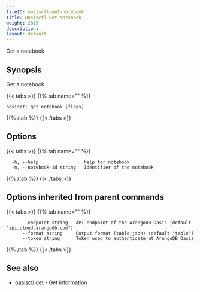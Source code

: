 ```yaml
---
fileID: oasisctl-get-notebook
title: Oasisctl Get Notebook
weight: 2815
description: 
layout: default
---
```

Get a notebook

## Synopsis

Get a notebook

{{< tabs >}}
{{% tab name="" %}}
```
oasisctl get notebook [flags]
```
{{% /tab %}}
{{< /tabs >}}

## Options

{{< tabs >}}
{{% tab name="" %}}
```
  -h, --help                 help for notebook
  -n, --notebook-id string   Identifier of the notebook
```
{{% /tab %}}
{{< /tabs >}}

## Options inherited from parent commands

{{< tabs >}}
{{% tab name="" %}}
```
      --endpoint string   API endpoint of the ArangoDB Oasis (default "api.cloud.arangodb.com")
      --format string     Output format (table|json) (default "table")
      --token string      Token used to authenticate at ArangoDB Oasis
```
{{% /tab %}}
{{< /tabs >}}

## See also

* [oasisctl get]()	 - Get information

